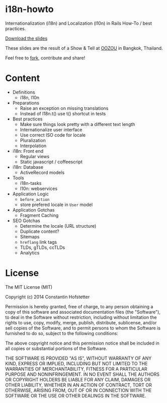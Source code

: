 i18n-howto
==========

Internationalization (i18n) and Localization (l10n) in Rails How-To / best practices.

[Download the slides](https://github.com/consti/i18n-howto/blob/master/i18n-howto.pdf?raw=true)

These slides are the result of a Show & Tell at [OOZOU](http://oozou.com/) in Bangkok, Thailand.

Feel free to [fork](https://github.com/consti/i18n-howto/fork), contribute and share!

Content
=======

* Definitions
  * i18n, l10n
* Preparations
  * Raise an exception on missing translations
  * Instead of I18n.t() use t() shortcut in tests
* Best practices
  * Make sure things look pretty with a different text length
  * Internationalize user interface
  * Use correct ISO code for locale
  * Pluralization
  * Interpolation
* i18n: Front end
  * Regular views
  * Static javascript / coffeescript
* i18n: Database
  * ActiveRecord models
* Tools
  * i18n-tasks
  * l10n: webservices
* Application Logic
  * `before_action`
  * store prefered locale in `User` model
* Application Gotchas
  * Fragment Caching
* SEO Gotchas
  * Determine the locale (URL structure)
  * Duplicate content?
  * Sitemaps
  * `hreflang` link tags
  * TLDs, gTLDs, ccTLDs
  * Analytics


License
==========

The MIT License (MIT)

Copyright (c) 2014 Constantin Hofstetter

Permission is hereby granted, free of charge, to any person obtaining a copy of this software and associated documentation files (the "Software"), to deal in the Software without restriction, including without limitation the rights to use, copy, modify, merge, publish, distribute, sublicense, and/or sell copies of the Software, and to permit persons to whom the Software is furnished to do so, subject to the following conditions:

The above copyright notice and this permission notice shall be included in all copies or substantial portions of the Software.

THE SOFTWARE IS PROVIDED "AS IS", WITHOUT WARRANTY OF ANY KIND, EXPRESS OR IMPLIED, INCLUDING BUT NOT LIMITED TO THE WARRANTIES OF MERCHANTABILITY, FITNESS FOR A PARTICULAR PURPOSE AND NONINFRINGEMENT. IN NO EVENT SHALL THE AUTHORS OR COPYRIGHT HOLDERS BE LIABLE FOR ANY CLAIM, DAMAGES OR OTHER LIABILITY, WHETHER IN AN ACTION OF CONTRACT, TORT OR OTHERWISE, ARISING FROM, OUT OF OR IN CONNECTION WITH THE SOFTWARE OR THE USE OR OTHER DEALINGS IN THE SOFTWARE.
